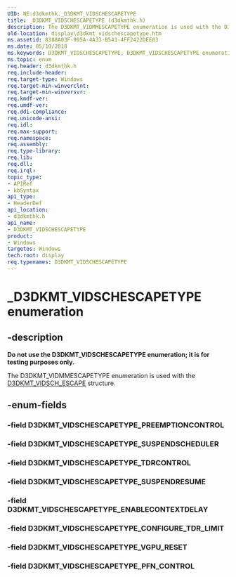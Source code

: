 ```yaml
---
UID: NE:d3dkmthk._D3DKMT_VIDSCHESCAPETYPE
title: _D3DKMT_VIDSCHESCAPETYPE (d3dkmthk.h)
description: The D3DKMT_VIDMMESCAPETYPE enumeration is used with the D3DKMT_VIDSCH_ESCAPE structure.
old-location: display\d3dkmt_vidschescapetype.htm
ms.assetid: 8388A03F-995A-4A33-B541-4FF2422DEE83
ms.date: 05/10/2018
ms.keywords: D3DKMT_VIDSCHESCAPETYPE, D3DKMT_VIDSCHESCAPETYPE enumeration [Display Devices], D3DKMT_VIDSCHESCAPETYPE_CONFIGURE_TDR_LIMIT, D3DKMT_VIDSCHESCAPETYPE_ENABLECONTEXTDELAY, D3DKMT_VIDSCHESCAPETYPE_PREEMPTIONCONTROL, D3DKMT_VIDSCHESCAPETYPE_SUSPENDRESUME, D3DKMT_VIDSCHESCAPETYPE_SUSPENDSCHEDULER, D3DKMT_VIDSCHESCAPETYPE_TDRCONTROL, _D3DKMT_VIDSCHESCAPETYPE, d3dkmthk/D3DKMT_VIDSCHESCAPETYPE, d3dkmthk/D3DKMT_VIDSCHESCAPETYPE_CONFIGURE_TDR_LIMIT, d3dkmthk/D3DKMT_VIDSCHESCAPETYPE_ENABLECONTEXTDELAY, d3dkmthk/D3DKMT_VIDSCHESCAPETYPE_PREEMPTIONCONTROL, d3dkmthk/D3DKMT_VIDSCHESCAPETYPE_SUSPENDRESUME, d3dkmthk/D3DKMT_VIDSCHESCAPETYPE_SUSPENDSCHEDULER, d3dkmthk/D3DKMT_VIDSCHESCAPETYPE_TDRCONTROL, display.d3dkmt_vidschescapetype
ms.topic: enum
req.header: d3dkmthk.h
req.include-header:
req.target-type: Windows
req.target-min-winverclnt: 
req.target-min-winversvr: 
req.kmdf-ver: 
req.umdf-ver: 
req.ddi-compliance: 
req.unicode-ansi: 
req.idl: 
req.max-support: 
req.namespace: 
req.assembly: 
req.type-library: 
req.lib: 
req.dll: 
req.irql: 
topic_type:
- APIRef
- kbSyntax
api_type:
- HeaderDef
api_location:
- d3dkmthk.h
api_name:
- D3DKMT_VIDSCHESCAPETYPE
product:
- Windows
targetos: Windows
tech.root: display
req.typenames: D3DKMT_VIDSCHESCAPETYPE
---
```


# _D3DKMT_VIDSCHESCAPETYPE enumeration


## -description


<b>Do not use the D3DKMT_VIDSCHESCAPETYPE enumeration; it is for testing purposes only.</b>

The D3DKMT_VIDMMESCAPETYPE enumeration is used with the <a href="https://msdn.microsoft.com/library/windows/hardware/ff548413">D3DKMT_VIDSCH_ESCAPE</a> structure.


## -enum-fields




### -field D3DKMT_VIDSCHESCAPETYPE_PREEMPTIONCONTROL


### -field D3DKMT_VIDSCHESCAPETYPE_SUSPENDSCHEDULER


### -field D3DKMT_VIDSCHESCAPETYPE_TDRCONTROL


### -field D3DKMT_VIDSCHESCAPETYPE_SUSPENDRESUME


### -field D3DKMT_VIDSCHESCAPETYPE_ENABLECONTEXTDELAY


### -field D3DKMT_VIDSCHESCAPETYPE_CONFIGURE_TDR_LIMIT


### -field D3DKMT_VIDSCHESCAPETYPE_VGPU_RESET


### -field D3DKMT_VIDSCHESCAPETYPE_PFN_CONTROL



